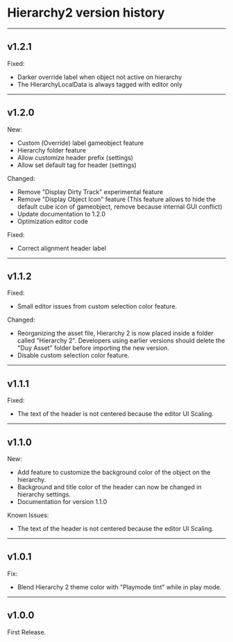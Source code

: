 # Hierarchy2 version history

---

## v1.2.1
Fixed:
  - Darker override label when object not active on hierarchy
  - The HierarchyLocalData is always tagged with editor only

---

## v1.2.0
New:
  - Custom (Override) label gameobject feature
  - Hierarchy folder feature
  - Allow customize header prefix (settings)
  - Allow set default tag for header (settings)

Changed:
  - Remove "Display Dirty Track" experimental feature
  - Remove "Display Object Icon" feature (This feature allows to hide the default cube icon of gameobject, remove because internal GUI conflict)
  - Update documentation to 1.2.0
  - Optimization editor code

Fixed:
  - Correct alignment header label

---

## v1.1.2
Fixed:
  - Small editor issues from custom selection color feature.

Changed:
  - Reorganizing the asset file, Hierarchy 2 is now placed inside a folder called "Hierarchy 2". Developers using earlier versions should delete the "Duy Asset" folder before importing the new version.
  - Disable custom selection color feature.

---

## v1.1.1
 Fixed:
  - The text of the header is not centered because the editor UI Scaling.

---

## v1.1.0
 New:
  - Add feature to customize the background color of the object on the hierarchy.
  - Background and title color of the header can now be changed in hierarchy settings.
  - Documentation for version 1.1.0

 Known Issues:
  - The text of the header is not centered because the editor UI Scaling.

---

## v1.0.1
 Fix:
  - Blend Hierarchy 2 theme color with "Playmode tint" while in play mode.

---

## v1.0.0
  First Release.
